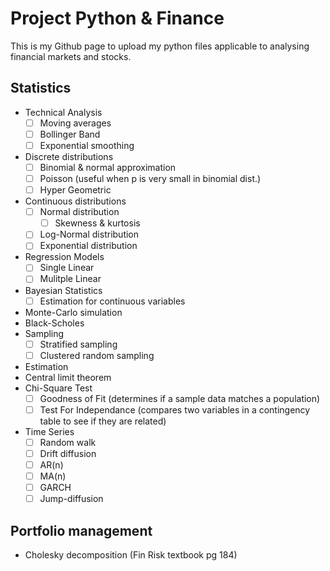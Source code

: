 # Project Python & Finance

This is my Github page to upload my python files applicable to analysing financial markets and stocks.

## Statistics

- Technical Analysis
  - [ ] Moving averages
  - [ ] Bollinger Band
  - [ ] Exponential smoothing
- Discrete distributions
  - [ ] Binomial & normal approximation
  - [ ] Poisson (useful when p is very small in binomial dist.)
  - [ ] Hyper Geometric
- Continuous distributions
  - [ ] Normal distribution
    - [ ] Skewness & kurtosis
  - [ ] Log-Normal distribution
  - [ ] Exponential distribution
- Regression Models
  - [ ] Single Linear
  - [ ] Mulitple Linear
- Bayesian Statistics
  - [ ] Estimation for continuous variables
- Monte-Carlo simulation
- Black-Scholes
- Sampling
  - [ ] Stratified sampling
  - [ ] Clustered random sampling
- Estimation
- Central limit theorem
- Chi-Square Test
  - [ ] Goodness of Fit (determines if a sample data matches a population)
  - [ ] Test For Independance (compares two variables in a contingency table to see if they are related)
- Time Series
  - [ ] Random walk
  - [ ] Drift diffusion
  - [ ] AR(n)
  - [ ] MA(n)
  - [ ] GARCH
  - [ ] Jump-diffusion

## Portfolio management

- Cholesky decomposition (Fin Risk textbook pg 184)


